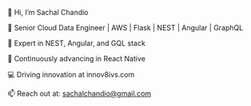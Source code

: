 👋 Hi, I’m Sachal Chandio

💼 Senior Cloud Data Engineer | AWS | Flask | NEST | Angular | GraphQL

🚀 Expert in NEST, Angular, and GQL stack

🌱 Continuously advancing in React Native

💻 Driving innovation at innov8ivs.com

📫 Reach out at: sachalchandio@gmail.com
